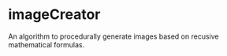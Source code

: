 # imageCreator
An algorithm to procedurally generate images based on recusive mathematical formulas.
